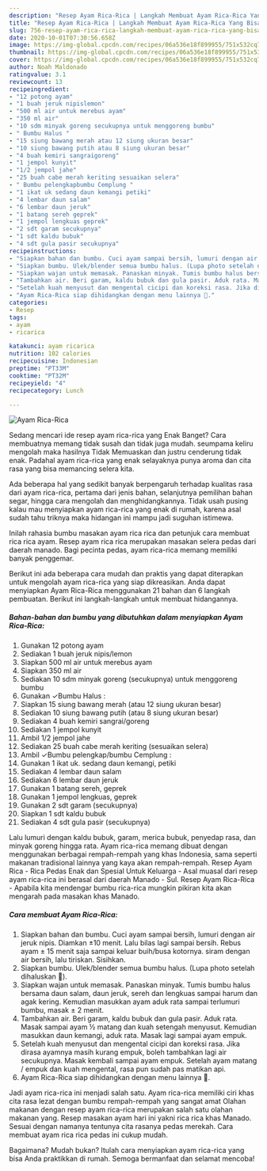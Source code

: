 ```yaml
---
description: "Resep Ayam Rica-Rica | Langkah Membuat Ayam Rica-Rica Yang Bisa Manjain Lidah"
title: "Resep Ayam Rica-Rica | Langkah Membuat Ayam Rica-Rica Yang Bisa Manjain Lidah"
slug: 756-resep-ayam-rica-rica-langkah-membuat-ayam-rica-rica-yang-bisa-manjain-lidah
date: 2020-10-01T07:30:56.658Z
image: https://img-global.cpcdn.com/recipes/06a536e18f899955/751x532cq70/ayam-rica-rica-foto-resep-utama.jpg
thumbnail: https://img-global.cpcdn.com/recipes/06a536e18f899955/751x532cq70/ayam-rica-rica-foto-resep-utama.jpg
cover: https://img-global.cpcdn.com/recipes/06a536e18f899955/751x532cq70/ayam-rica-rica-foto-resep-utama.jpg
author: Noah Maldonado
ratingvalue: 3.1
reviewcount: 13
recipeingredient:
- "12 potong ayam"
- "1 buah jeruk nipislemon"
- "500 ml air untuk merebus ayam"
- "350 ml air"
- "10 sdm minyak goreng secukupnya untuk menggoreng bumbu"
- " Bumbu Halus "
- "15 siung bawang merah atau 12 siung ukuran besar"
- "10 siung bawang putih atau 8 siung ukuran besar"
- "4 buah kemiri sangraigoreng"
- "1 jempol kunyit"
- "1/2 jempol jahe"
- "25 buah cabe merah keriting sesuaikan selera"
- " Bumbu pelengkapbumbu Cemplung "
- "1 ikat uk sedang daun kemangi petiki"
- "4 lembar daun salam"
- "6 lembar daun jeruk"
- "1 batang sereh geprek"
- "1 jempol lengkuas geprek"
- "2 sdt garam secukupnya"
- "1 sdt kaldu bubuk"
- "4 sdt gula pasir secukupnya"
recipeinstructions:
- "Siapkan bahan dan bumbu. Cuci ayam sampai bersih, lumuri dengan air jeruk nipis. Diamkan ±10 menit. Lalu bilas lagi sampai bersih. Rebus ayam ± 15 menit saja sampai keluar buih/busa kotornya. siram dengan air bersih, lalu tiriskan. Sisihkan."
- "Siapkan bumbu. Ulek/blender semua bumbu halus. (Lupa photo setelah dihaluskan 🙏)."
- "Siapkan wajan untuk memasak. Panaskan minyak. Tumis bumbu halus bersama daun salam, daun jeruk, sereh dan lengkuas sampai harum dan agak kering. Kemudian masukkan ayam aduk rata sampai terlumuri bumbu, masak ± 2 menit."
- "Tambahkan air. Beri garam, kaldu bubuk dan gula pasir. Aduk rata. Masak sampai ayam ½ matang dan kuah setengah menyusut. Kemudian masukkan daun kemangi, aduk rata. Masak lagi sampai ayam empuk."
- "Setelah kuah menyusut dan mengental cicipi dan koreksi rasa. Jika dirasa ayamnya masih kurang empuk, boleh tambahkan lagi air secukupnya. Masak kembali sampai ayam empuk. Setelah ayam matang / empuk dan kuah mengental, rasa pun sudah pas matikan api."
- "Ayam Rica-Rica siap dihidangkan dengan menu lainnya 🤩."
categories:
- Resep
tags:
- ayam
- ricarica

katakunci: ayam ricarica 
nutrition: 102 calories
recipecuisine: Indonesian
preptime: "PT33M"
cooktime: "PT32M"
recipeyield: "4"
recipecategory: Lunch

---
```



![Ayam Rica-Rica](https://img-global.cpcdn.com/recipes/06a536e18f899955/751x532cq70/ayam-rica-rica-foto-resep-utama.jpg)

Sedang mencari ide resep ayam rica-rica yang Enak Banget? Cara membuatnya memang tidak susah dan tidak juga mudah. seumpama keliru mengolah maka hasilnya Tidak Memuaskan dan justru cenderung tidak enak. Padahal ayam rica-rica yang enak selayaknya punya aroma dan cita rasa yang bisa memancing selera kita.

Ada beberapa hal yang sedikit banyak berpengaruh terhadap kualitas rasa dari ayam rica-rica, pertama dari jenis bahan, selanjutnya pemilihan bahan segar, hingga cara mengolah dan menghidangkannya. Tidak usah pusing kalau mau menyiapkan ayam rica-rica yang enak di rumah, karena asal sudah tahu triknya maka hidangan ini mampu jadi suguhan istimewa.

Inilah rahasia bumbu masakan ayam rica rica dan petunjuk cara membuat rica rica ayam. Resep ayam rica rica merupakan masakan selera pedas dari daerah manado. Bagi pecinta pedas, ayam rica-rica memang memiliki banyak penggemar.


Berikut ini ada beberapa cara mudah dan praktis yang dapat diterapkan untuk mengolah ayam rica-rica yang siap dikreasikan. Anda dapat menyiapkan Ayam Rica-Rica menggunakan 21 bahan dan 6 langkah pembuatan. Berikut ini langkah-langkah untuk membuat hidangannya.

<!--inarticleads1-->

##### Bahan-bahan dan bumbu yang dibutuhkan dalam menyiapkan Ayam Rica-Rica:

1. Gunakan 12 potong ayam
1. Sediakan 1 buah jeruk nipis/lemon
1. Siapkan 500 ml air untuk merebus ayam
1. Siapkan 350 ml air
1. Sediakan 10 sdm minyak goreng (secukupnya) untuk menggoreng bumbu
1. Gunakan  ✓Bumbu Halus :
1. Siapkan 15 siung bawang merah (atau 12 siung ukuran besar)
1. Sediakan 10 siung bawang putih (atau 8 siung ukuran besar)
1. Sediakan 4 buah kemiri sangrai/goreng
1. Sediakan 1 jempol kunyit
1. Ambil 1/2 jempol jahe
1. Sediakan 25 buah cabe merah keriting (sesuaikan selera)
1. Ambil  ✓Bumbu pelengkap/bumbu Cemplung :
1. Gunakan 1 ikat uk. sedang daun kemangi, petiki
1. Sediakan 4 lembar daun salam
1. Sediakan 6 lembar daun jeruk
1. Gunakan 1 batang sereh, geprek
1. Gunakan 1 jempol lengkuas, geprek
1. Gunakan 2 sdt garam (secukupnya)
1. Siapkan 1 sdt kaldu bubuk
1. Sediakan 4 sdt gula pasir (secukupnya)


Lalu lumuri dengan kaldu bubuk, garam, merica bubuk, penyedap rasa, dan minyak goreng hingga rata. Ayam rica-rica memang dibuat dengan menggunakan berbagai rempah-rempah yang khas Indonesia, sama seperti makanan tradisional lainnya yang kaya akan rempah-rempah. Resep Ayam Rica - Rica Pedas Enak dan Spesial Untuk Keluarga - Asal muasal dari resep ayam rica-rica ini berasal dari daerah Manado - Sul. Resep Ayam Rica-Rica - Apabila kita mendengar bumbu rica-rica mungkin pikiran kita akan mengarah pada masakan khas Manado. 

<!--inarticleads2-->

##### Cara membuat Ayam Rica-Rica:

1. Siapkan bahan dan bumbu. Cuci ayam sampai bersih, lumuri dengan air jeruk nipis. Diamkan ±10 menit. Lalu bilas lagi sampai bersih. Rebus ayam ± 15 menit saja sampai keluar buih/busa kotornya. siram dengan air bersih, lalu tiriskan. Sisihkan.
1. Siapkan bumbu. Ulek/blender semua bumbu halus. (Lupa photo setelah dihaluskan 🙏).
1. Siapkan wajan untuk memasak. Panaskan minyak. Tumis bumbu halus bersama daun salam, daun jeruk, sereh dan lengkuas sampai harum dan agak kering. Kemudian masukkan ayam aduk rata sampai terlumuri bumbu, masak ± 2 menit.
1. Tambahkan air. Beri garam, kaldu bubuk dan gula pasir. Aduk rata. Masak sampai ayam ½ matang dan kuah setengah menyusut. Kemudian masukkan daun kemangi, aduk rata. Masak lagi sampai ayam empuk.
1. Setelah kuah menyusut dan mengental cicipi dan koreksi rasa. Jika dirasa ayamnya masih kurang empuk, boleh tambahkan lagi air secukupnya. Masak kembali sampai ayam empuk. Setelah ayam matang / empuk dan kuah mengental, rasa pun sudah pas matikan api.
1. Ayam Rica-Rica siap dihidangkan dengan menu lainnya 🤩.


Jadi ayam rica-rica ini menjadi salah satu. Ayam rica-rica memiliki ciri khas cita rasa lezat dengan bumbu rempah-rempah yang sangat amat Olahan makanan dengan resep ayam rica-rica merupakan salah satu olahan makanan yang. Resep masakan ayam hari ini yakni rica rica khas Manado. Sesuai dengan namanya tentunya cita rasanya pedas merekah. Cara membuat ayam rica rica pedas ini cukup mudah. 

Bagaimana? Mudah bukan? Itulah cara menyiapkan ayam rica-rica yang bisa Anda praktikkan di rumah. Semoga bermanfaat dan selamat mencoba!
